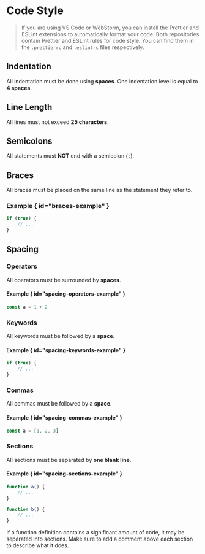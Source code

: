 # Code Style

> If you are using VS Code or WebStorm,
> you can install the Prettier and ESLint extensions
> to automatically format your code. Both repositories
> contain Prettier and ESLint rules for code style.
> You can find them in the `.prettierrc` and `.eslintrc` files
> respectively.

## Indentation

All indentation must be done using **spaces**.
One indentation level is equal to **4 spaces**.

## Line Length

All lines must not exceed **25 characters**.

## Semicolons

All statements must **NOT** end with a semicolon (`;`).

## Braces

All braces must be placed on the same line as the statement they refer to.

### Example { id="braces-example" }

```javascript
if (true) {
    // ...
}
```

## Spacing

### Operators

All operators must be surrounded by **spaces**.

#### Example { id="spacing-operators-example" }

```javascript
const a = 1 + 2
```

### Keywords

All keywords must be followed by a **space**.

#### Example { id="spacing-keywords-example" }

```javascript
if (true) {
    // ...
}
```

### Commas

All commas must be followed by a **space**.

#### Example { id="spacing-commas-example" }

```javascript
const a = [1, 2, 3]
```

### Sections

All sections must be separated by **one blank line**.

#### Example { id="spacing-sections-example" }

```javascript
function a() {
    // ...
}

function b() {
    // ...
}
```

If a function definition contains a significant amount of code,
it may be separated into sections. Make sure to add a comment
above each section to describe what it does.

<seealso>
    <category ref="uh">
        <a href="Admin.md" />
        <a href="Authenticating-Logging-In.md" />
        <a href="Loans.md" />
        <a href="Deposits.md" />
        <a href="Profiles.md" />
    </category>
    <category ref="ds">
        <a href="Naming.md" />
        <a href="Comments.md" />
        <a href="Git-Commit-Messages.md" />
    </category>
</seealso>
